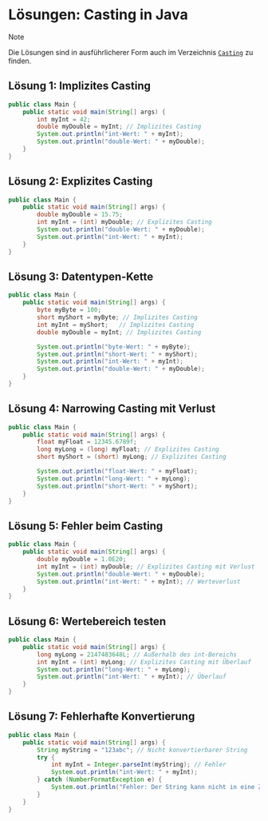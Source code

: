 # Lösungen: Casting in Java

> [!NOTE] 
> Die Lösungen sind in ausführlicherer Form auch im Verzeichnis [`Casting`](../Casting/src) zu finden.

## Lösung 1: Implizites Casting
```java
public class Main {
    public static void main(String[] args) {
        int myInt = 42;
        double myDouble = myInt; // Implizites Casting
        System.out.println("int-Wert: " + myInt);
        System.out.println("double-Wert: " + myDouble);
    }
}
```
## Lösung 2: Explizites Casting
```java
public class Main {
    public static void main(String[] args) {
        double myDouble = 15.75;
        int myInt = (int) myDouble; // Explizites Casting
        System.out.println("double-Wert: " + myDouble);
        System.out.println("int-Wert: " + myInt);
    }
}
```

## Lösung 3: Datentypen-Kette
```java
public class Main {
    public static void main(String[] args) {
        byte myByte = 100;
        short myShort = myByte; // Implizites Casting
        int myInt = myShort;   // Implizites Casting
        double myDouble = myInt; // Implizites Casting

        System.out.println("byte-Wert: " + myByte);
        System.out.println("short-Wert: " + myShort);
        System.out.println("int-Wert: " + myInt);
        System.out.println("double-Wert: " + myDouble);
    }
}
```

## Lösung 4: Narrowing Casting mit Verlust
```java
public class Main {
    public static void main(String[] args) {
        float myFloat = 12345.6789f;
        long myLong = (long) myFloat; // Explizites Casting
        short myShort = (short) myLong; // Explizites Casting

        System.out.println("float-Wert: " + myFloat);
        System.out.println("long-Wert: " + myLong);
        System.out.println("short-Wert: " + myShort);
    }
}
```

## Lösung 5: Fehler beim Casting
```java
public class Main {
    public static void main(String[] args) {
        double myDouble = 1.0E20;
        int myInt = (int) myDouble; // Explizites Casting mit Verlust
        System.out.println("double-Wert: " + myDouble);
        System.out.println("int-Wert: " + myInt); // Werteverlust
    }
}
```

## Lösung 6: Wertebereich testen
```java
public class Main {
    public static void main(String[] args) {
        long myLong = 2147483648L; // Außerhalb des int-Bereichs
        int myInt = (int) myLong; // Explizites Casting mit Überlauf
        System.out.println("long-Wert: " + myLong);
        System.out.println("int-Wert: " + myInt); // Überlauf
    }
}
```
 
## Lösung 7: Fehlerhafte Konvertierung
```java
public class Main {
    public static void main(String[] args) {
        String myString = "123abc"; // Nicht konvertierbarer String
        try {
            int myInt = Integer.parseInt(myString); // Fehler
            System.out.println("int-Wert: " + myInt);
        } catch (NumberFormatException e) {
            System.out.println("Fehler: Der String kann nicht in eine Zahl konvertiert werden.");
        }
    }
}
```
